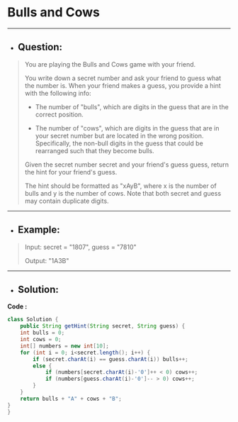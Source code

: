 # Bulls and Cows
---
- ## Question:
> You are playing the Bulls and Cows game with your friend.
> 
> You write down a secret number and ask your friend to guess what the number is. When your friend makes a guess, you provide a hint with the following info:
> 
>- The number of "bulls", which are digits in the guess that are in the correct position.
>
>- The number of "cows", which are digits in the guess that are in your secret number but are located in the wrong position. Specifically, the non-bull digits in the guess that could be rearranged such that they become bulls.
>
>Given the secret number secret and your friend's guess guess, return the hint for your friend's guess.
>
>The hint should be formatted as "xAyB", where x is the number of bulls and y is the number of cows. Note that both secret and guess may contain duplicate digits.
---
- ## Example:
> Input: secret = "1807", guess = "7810"
> 
> Output: "1A3B"
---
- ## Solution:
**Code :**
```java
class Solution {
    public String getHint(String secret, String guess) {
    int bulls = 0;
    int cows = 0;
    int[] numbers = new int[10];
    for (int i = 0; i<secret.length(); i++) {
        if (secret.charAt(i) == guess.charAt(i)) bulls++;
        else {
            if (numbers[secret.charAt(i)-'0']++ < 0) cows++;
            if (numbers[guess.charAt(i)-'0']-- > 0) cows++;
        }
    }
    return bulls + "A" + cows + "B";
}
}
